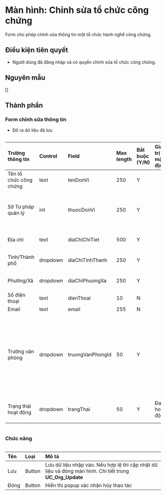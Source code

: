 # Màn hình: Chỉnh sửa tổ chức công chứng
Form cho phép chỉnh sửa thông tin một tổ chức hành nghề công chứng.

## Điều kiện tiên quyết
- Người dùng đã đăng nhập và có quyền chỉnh sửa tổ chức công chứng.

## Nguyên mẫu
[]

## Thành phần

### Form chỉnh sửa thông tin
- Đổ ra dữ liệu đã lưu
<div style="overflow-x:auto">

| Trường thông tin       | Control  | Field            | Max length | Bắt buộc (Y/N) | Giá trị mặc định | Cho phép sửa (Y/N) | Mô tả                                                                                                                                                                                                           |
|:-----------------------|:---------|:-----------------|:-----------|:---------------|:-----------------|:-------------------|:----------------------------------------------------------------------------------------------------------------------------------------------------------------------------------------------------------------|
| Tên tổ chức công chứng | text     | tenDonVi         | 250        | Y              |                  | Y                  | Điền tên của tổ chức hành nghề công chứng                                                                                                                                                                       |
| Sở Tư pháp quản lý     | int      | thuocDonVi       | 250        | Y              |                  | N                  | Tự động chọn Sở Tư pháp giống với người dùng. Disable, không cho phép thay đổi                                                                                                                                  |
| Địa chỉ                | text     | diaChiChiTiet    | 500        | Y              |                  | Y                  | Placeholder: Điền địa chỉ số nhà, tổ, thôn, xóm                                                                                                                                                                 |
| Tỉnh/Thành phố         | dropdown | diaChiTinhThanh  | 250        | Y              |                  | Y                  | Chọn từ danh mục tỉnh/thành phố mới, **BR9.7**                                                                                                                                                                  |
| Phường/Xã              | dropdown | diaChiPhuongXa   | 250        | Y              |                  | Y                  | Chọn từ danh mục phường xã mới **BR9.8**,                                                                                                                                                                       |
| Số điện thoại          | text     | dienThoai        | 10         | N              |                  | Y                  | **BR9.1**,**BR9.4**                                                                                                                                                                                             |
| Email                  | text     | email            | 255        | N              |                  | Y                  | **BR9.9**                                                                                                                                                                                                       |
| Trưởng văn phòng       | dropdown | truongVanPhongId | 50         | Y              |                  | Y                  | Click vào cho phép chọn công chứng viên từ danh sách (entity CongChungVien), cho phép điền và tìm kiếm theo số giấy tờ/tên công chứng viên, danh sách hiển thị theo cấu trúc "Số giấy tờ - Tên công chứng viên" |
| Trạng thái hoạt động   | dropdown | trangThai        | 50         | Y              | Đang hoạt động   | Y                  | Chọn trạng thái hoạt động theo danh sách đã liệt kê trong entity                                                                                                                                                |

</div>

### Chức năng
<div style="overflow-x:auto">

| Tên  | Loại   | Mô tả                                                                                                    |
|:-----|:-------|:---------------------------------------------------------------------------------------------------------|
| Lưu  | Button | Lưu dữ liệu nhập vào. Nếu hợp lệ thì cập nhật dữ liệu và đóng màn hình. Chi tiết trong **UC_Org_Update** |
| Đóng | Button | Hiển thị popup xác nhận hủy thao tác                                                                     |
